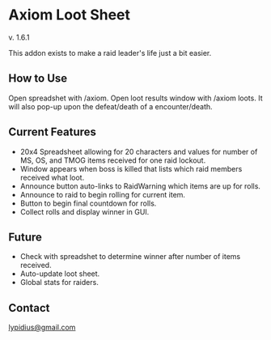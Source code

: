 # Axiom Loot Sheet
v. 1.6.1

This addon exists to make a raid leader's life just a bit easier.

## How to Use
Open spreadshet with /axiom.
Open loot results window with /axiom loots. It will also pop-up upon the defeat/death of a encounter/death.

## Current Features
* 20x4 Spreadsheet allowing for 20 characters and values for number of MS, OS, and TMOG items received for one raid lockout.
* Window appears when boss is killed that lists which raid members received what loot.
* Announce button auto-links to RaidWarning which items are up for rolls.
* Announce to raid to begin rolling for current item.
* Button to begin final countdown for rolls.
* Collect rolls and display winner in GUI.

## Future
* Check with spreadshet to determine winner after number of items received.
* Auto-update loot sheet.
* Global stats for <Axiom> raiders.

## Contact
lypidius@gmail.com